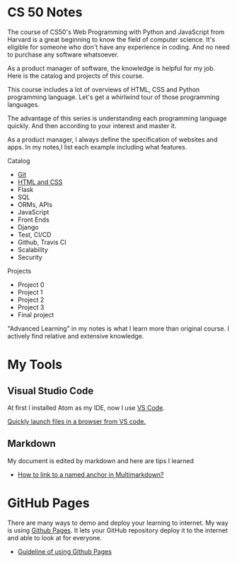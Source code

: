 # CS 50 Notes
The course of CS50's Web Programming with Python and JavaScript from Harvard is a great beginning to know the field of computer science. It's eligible for someone who don't have any experience in coding. And no need to purchase any software whatsoever.

As a product manager of software, the knowledge is helpful for my job. Here is the catalog and projects of this course.

This course includes a lot of overviews of HTML, CSS and Python programming language. Let's get a whirlwind tour of those programming languages.

The advantage of this series is understanding each programming language quickly. And then according to your interest and master it.

As a product manager, I always define the specification of websites and apps. In my notes,I list each example including what features.


Catalog
* [Git](cs-50/Git.md)
* [HTML and CSS](cs-50/HTML_CSS.md)
* Flask
* SQL
* ORMs, APIs
* JavaScript
* Front Ends
* Django
* Test, CI/CD
* Github, Travis CI
* Scalability
* Security

Projects
* Project 0
* Project 1
* Project 2
* Project 3
* Final project

"Advanced Learning" in my notes is what I learn more than original course. I actively find relative and extensive knowledge.

# My Tools

## Visual Studio Code
At first I installed Atom as my IDE, now I use [VS Code](https://code.visualstudio.com/docs/setup/mac). 

[Quickly launch files in a browser from VS code.](https://www.webucator.com/blog/2016/06/launch-files-browser-visual-studio-code/)

## Markdown
My document is edited by markdown and here are tips I learned
* [How to link to a named anchor in Multimarkdown?](https://stackoverflow.com/questions/6695439/how-to-link-to-a-named-anchor-in-multimarkdown)


# GitHub Pages
There are many ways to demo and deploy your learning to internet. My way is using [Github Pages](https://youtu.be/1u2qu-EmIRc?t=6006). It lets your GitHub repository deploy it to the internet and able to look at for everyone.

* [Guideline of using Github Pages](https://gitbook.tw/chapters/github/using-github-pages.html)

